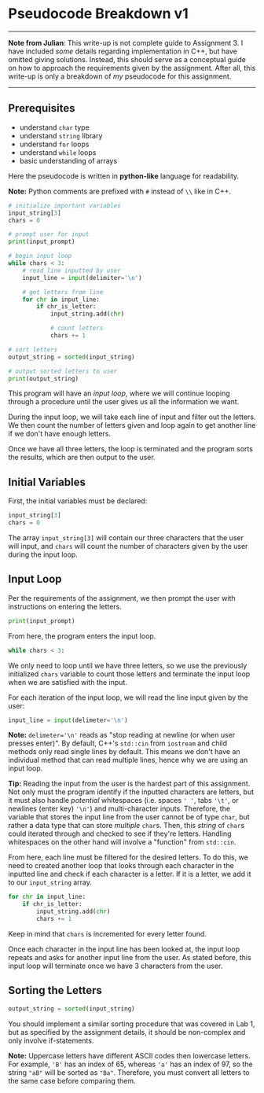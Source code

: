 # Pseudocode Breakdown v1

-----
**Note from Julian**: This write-up is not complete guide to Assignment 3. I have included *some* details regarding implementation in C++, but have omitted giving solutions. Instead, this should serve as a conceptual guide on how to approach the requirements given by the assignment. After all, this write-up is only a breakdown of *my* pseudocode for this assignment.

-----

## Prerequisites

- understand `char` type
- understand `string` library
- understand `for` loops
- understand `while` loops
- basic understanding of arrays

Here the pseudocode is written in **python-like** language for readability.

**Note:** Python comments are prefixed with `#` instead of `\\` like in C++.

```python
# initialize important variables
input_string[3]
chars = 0

# prompt user for input
print(input_prompt)

# begin input loop
while chars < 3:
    # read line inputted by user
    input_line = input(delimiter='\n')

    # get letters from line
    for chr in input_line:
        if chr_is_letter:
            input_string.add(chr)

            # count letters
            chars += 1

# sort letters
output_string = sorted(input_string)

# output sorted letters to user
print(output_string)
```

This program will have an *input loop*, where we will continue looping through a procedure until the user gives us all the information we want.

During the input loop, we will take each line of input and filter out the letters. We then count the number of letters given and loop again to get another line if we don't have enough letters.

Once we have all three letters, the loop is terminated and the program sorts the results, which are then output to the user.

## Initial Variables

First, the initial variables must be declared:
```python
input_string[3]
chars = 0
```
The array `input_string[3]` will contain our three characters that the user will input, and `chars` will count the number of characters given by the user during the input loop.

## Input Loop

Per the requirements of the assignment, we then prompt the user with instructions on entering the letters.
```python
print(input_prompt)
```
From here, the program enters the input loop.
```python
while chars < 3:
```
We only need to loop until we have three letters, so we use the previously initialized `chars` variable to count those letters and terminate the input loop when we are satisfied with the input.


For each iteration of the input loop, we will read the line input given by the user:
```python
input_line = input(delimeter='\n')
```
**Note:** `delimeter='\n'` reads as "stop reading at newline (or when user presses enter)". By default, C++'s `std::cin` from `iostream` and child methods only read single lines by default. This means we don't have an individual method that can read multiple lines, hence why we are using an input loop.

**Tip:** Reading the input from the user is the hardest part of this assignment. Not only must the program identify if the inputted characters are letters, but it must also handle *potential* whitespaces (i.e. spaces `' '`, tabs `'\t'`, or newlines (enter key) `'\n'`) and multi-character inputs. Therefore, the variable that stores the input line from the user cannot be of type `char`, but rather a data type that can store *multiple* `char`s. Then, this *string* of `char`s could iterated through and checked to see if they're letters. Handling whitespaces on the other hand will involve a "function" from `std::cin`. <!-- The stream extraction operation `std::cin >> foo` (`foo` is an informal stand-in for any variable) will stop reading the input at any whitespace (i.e. spaces `' '`, tabs `'\t'`, or newlines (enter key) `'\n'`). So, the user input `"a b"` to `std::cin` will -->

From here, each line must be filtered for the desired letters. To do this, we need to created another loop that looks through each character in the inputted line and check if each character is a letter. If it is a letter, we add it to our `input_string` array.
```python
for chr in input_line:
    if chr_is_letter:
        input_string.add(chr)
        chars += 1
```
Keep in mind that `chars` is incremented for every letter found.

Once each character in the input line has been looked at, the input loop repeats and asks for another input line from the user. As stated before, this input loop will terminate once we have 3 characters from the user.

## Sorting the Letters

```python
output_string = sorted(input_string)
```

You should implement a similar sorting procedure that was covered in Lab 1, but as specified by the assignment details, it should be non-complex and only involve if-statements.

**Note:** Uppercase letters have different ASCII codes then lowercase letters. For example, `'B'` has an index of 65, whereas `'a'` has an index of 97, so the string `"aB"` will be sorted as `"Ba"`. Therefore, you must convert all letters to the same case before comparing them.
